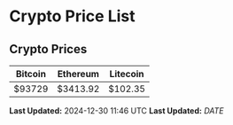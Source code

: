 # Crypto Price List

## Crypto Prices
| Bitcoin | Ethereum | Litecoin |
| ------- | -------- | -------- |
| $93729 | $3413.92 | $102.35 |
**Last Updated:** 2024-12-30 11:46 UTC
**Last Updated:** $DATE$
